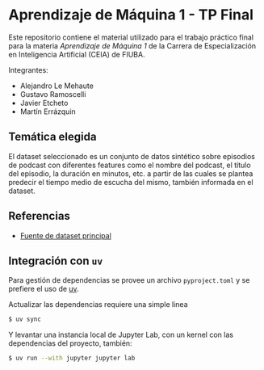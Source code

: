 # Aprendizaje de Máquina 1 - TP Final

Este repositorio contiene el material utilizado para el trabajo práctico final para la materia *Aprendizaje de Máquina 1* de la Carrera de Especialización en Inteligencia Artificial (CEIA) de FIUBA.

Integrantes:

* Alejandro Le Mehaute
* Gustavo Ramoscelli
* Javier Etcheto
* Martín Errázquin

## Temática elegida

El dataset seleccionado es un conjunto de datos sintético sobre episodios de podcast con diferentes features como el nombre del podcast, el título del episodio, la duración en minutos, etc. a partir de las cuales se plantea predecir el tiempo medio de escucha del mismo, también informada en el dataset.

## Referencias

* [Fuente de dataset principal](https://www.kaggle.com/datasets/ysthehurricane/podcast-listening-time-prediction-dataset)

## Integración con `uv`

Para gestión de dependencias se provee un archivo `pyproject.toml` y se prefiere el uso de [uv](https://docs.astral.sh/uv/).

Actualizar las dependencias requiere una simple linea

```bash
$ uv sync
```

Y levantar una instancia local de Jupyter Lab, con un kernel con las dependencias del proyecto, también:

```bash
$ uv run --with jupyter jupyter lab
```